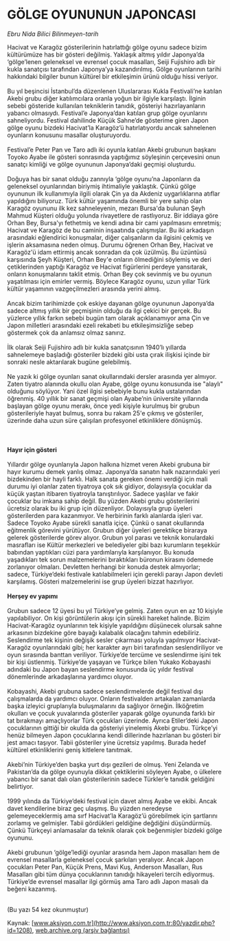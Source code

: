 # GÖLGE OYUNUNUN JAPONCASI

*Ebru Nida Bilici Bilinmeyen-tarih*

<div>
 <p>
  <font>
   Hacivat ve Karagöz gösterilerinin hatırlattığı gölge oyunu
sadece bizim kültürümüze has bir gösteri değilmiş.
Yaklaşık altmış yıldır Japonya’da ‘gölge’lenen geleneksel
ve evrensel çocuk masalları, Seiji Fujishiro adlı bir kukla
sanatçısı tarafından Japonya’ya kazandırılmış. Gölge
oyunlarının tarihi hakkındaki bilgiler bunun kültürel bir
etkileşimin ürünü olduğu hissi veriyor.
   <br/>
   <br/>
   Bu yıl beşincisi İstanbul’da düzenlenen Uluslararası Kukla
Festivali’ne katılan Akebi grubu diğer katılımcılara oranla
yoğun bir ilgiyle karşılaştı. İlginin sebebi gösteride
kullanılan tekniklerin tanıdık, gösteriyi hazırlayanların
yabancı olmasıydı. Festival’e Japonya’dan katılan grup
gölge oyunlarını sahneliyordu. Festival dahilinde Küçük
Sahne’de gösterime giren Japon gölge oyunu bizdeki
Hacivat’la Karagöz’ü hatırlatıyordu ancak sahnelenen
oyunların konusunu masallar oluşturuyordu.
   <br/>
   <br/>
   Festival’e Peter Pan ve Taro adlı iki oyunla
katılan Akebi grubunun başkanı Toyoko Ayabe ile gösteri
sonrasında yaptığımız söyleşinin çerçevesini onun sanatçı
kimliği ve gölge oyununun Japonya’daki geçmişi oluşturdu.
   <br/>
   <br/>
   Doğuya has bir sanat olduğu zannıyla ‘gölge
oyunu’na Japonların da geleneksel oyunlarından biriymiş
ihtimaliyle yaklaştık. Çünkü gölge oyununun ilk
kullanımıyla ilgili olarak Çin ya da Akdeniz uygarlıklarına
atıflar yapıldığını biliyoruz. Türk kültür yaşamında
önemli bir yere sahip olan Karagöz oyununu ilk kez
sahneleyenin, mezarı Bursa'da bulunan Şeyh Mahmud
Küşteri olduğu yolunda rivayetlere de rastlıyoruz. Bir
iddiaya göre Orhan Bey, Bursa'yı fethetmiş ve kendi adına
bir cami yapılmasını emretmiş; Hacivat ve Karagöz de bu
caminin inşaatında çalışmışlar. Bu iki arkadaşın
arasındaki eğlendirici konuşmalar, diğer çalışanların da
ilgisini çekmiş ve işlerin aksamasına neden olmuş. Durumu
öğrenen Orhan Bey, Hacivat ve Karagöz'ü idam ettirmiş
ancak sonradan da çok üzülmüş. Bu üzüntüsü karşısında
Şeyh Küşteri, Orhan Bey'e onların ölmediğini söylemiş ve
deri çetiklerinden yaptığı Karagöz ve Hacivat figürlerini
perdeye yansıtarak, onların konuşmalarını taklit etmiş.
Orhan Bey çok sevinmiş ve bu oyunun yaşatılması için
emirler vermiş. Böylece Karagöz oyunu, uzun yıllar Türk
kültür yaşamının vazgeçilmezleri arasında yerini almış.
   <br/>
   <br/>
   Ancak bizim tarihimizde çok eskiye dayanan gölge
oyununun Japonya’da sadece altmış yıllık bir geçmişinin
olduğu da ilgi çekici bir gerçek. Bu yüzlerce yıllık farkın
sebebi bugün tam olarak açıklanamıyor ama Çin ve Japon
milletleri arasındaki ezeli rekabeti bu etkileşimsizliğe sebep
göstermek çok da anlamsız olmaz sanırız.
   <br/>
   <br/>
   İlk olarak Seiji Fujishiro adlı bir kukla
sanatçısının 1940’lı yıllarda sahnelemeye başladığı
gösteriler bizdeki gibi usta çırak ilişkisi içinde bir sonraki
nesle aktarılarak bugüne gelebilmiş.
   <br/>
   <br/>
   Ne yazık ki gölge oyunları sanat okullarındaki
dersler arasında yer almıyor. Zaten tiyatro alanında okullu
olan Ayabe, gölge oyunu konusunda ise "alaylı" olduğunu
söylüyor. Yani özel ilgisi sebebiyle bunu kukla ustalarından
öğrenmiş. 40 yıllık bir sanat geçmişi olan Ayabe’nin
üniversite yıllarında başlayan gölge oyunu merakı, önce
yedi kişiyle kurulmuş bir grubun gösterileriyle hayat
bulmuş, sonra bu rakam 25'e çıkmış ve gösteriler, üzerinde
daha uzun süre çalışılan profesyonel etkinliklere
dönüşmüş.
   <br/>
   <br/>
   <br/>
   <br/>
   <b>
    Hayır için gösteri
   </b>
   <br/>
   <br/>
   Yıllardır gölge oyunlarıyla Japon halkına hizmet
veren Akebi grubuna bir hayır kurumu demek yanlış
olmaz. Japonya’da sanatın halk nazarındaki yeri
bizdekinden bir hayli farklı. Halk sanata gereken önemi
verdiği için mali durumu iyi olanlar zaten tiyatroya çok sık
gidiyor, dolayısıyla çocuklar da küçük yaştan itibaren
tiyatroyla tanıştırılıyor. Sadece yaşlılar ve fakir çocuklar
bu imkana sahip değil. Bu yüzden Akebi grubu gösterilerini
ücretsiz olarak bu iki grup için düzenliyor. Dolayısıyla grup
üyeleri gösterilerden para kazanmıyor. Ve herbirinin farklı
alanlarda işleri var. Sadece Toyoko Ayabe sürekli sanatla
içiçe. Çünkü o sanat okullarında eğitmenlik görevini
yürütüyor. Grubun diğer üyeleri gerektikçe biraraya gelerek
gösterilerde görev alıyor. Grubun yol parası ve teknik
konulardaki masrafları ise Kültür merkezleri ve belediyeler
gibi bazı kurumların teşekkür babından yaptıkları cüzi
para yardımlarıyla karşılanıyor. Bu konuda yaşadıkları
tek sorun malzemelerini bıraktıkları büronun kirasını
ödemede zorlanıyor olmaları. Devletten herhangi bir
konuda destek almıyorlar; sadece, Türkiye’deki festivale
katılabilmeleri için gerekli parayı Japon devleti karşılamış.
Gösteri malzemelerini ise grup üyeleri bizzat hazırlıyor.
   <br/>
   <br/>
   <b>
    Herşey ev yapımı
   </b>
   <br/>
   <br/>
   Grubun sadece 12 üyesi bu yıl Türkiye’ye gelmiş.
Zaten oyun en az 10 kişiyle yapılabiliyor. On kişi
görüntülerin akışı için sürekli hareket halinde. Bizim
Hacivat-Karagöz oyunlarının tek kişiyle yapıldığını
düşünecek olursak sahne arkasının bizdekine göre bayağı
kalabalık olacağını tahmin edebiliriz. Seslendirme tek
kişinin değişik sesler çıkarması yoluyla yapılmıyor
Hacivat-Karagöz oyunlarındaki gibi; her karakter ayrı biri
tarafından seslendiriliyor ve oyun sırasında banttan
veriliyor. Türkiye’de tercüme ve seslendirme işini tek bir
kişi üstlenmiş. Türkiye’de yaşayan ve Türkçe bilen Yukako
Kobayashi adındaki bu Japon bayan seslendirme konusunda
üç yıldır festival dönemlerinde arkadaşlarına yardımcı
oluyor.
   <br/>
   <br/>
   Kobayashi, Akebi grubuna sadece
seslendirmelerde değil festival dışı çalışmalarda da
yardımcı oluyor. Onların festivalden artakalan zamanlarda
başka izleyici gruplarıyla buluşmalarını da sağlıyor
örneğin. İlköğretim okulları ve çocuk yuvalarında
gösteriler yaparak gölge oyununda farklı bir tat bırakmayı
amaçlıyorlar Türk çocukları üzerinde. Ayrıca Etiler’deki
Japon çocuklarının gittiği bir okulda da gösteriyi yinelemiş
Akebi grubu. Türkçe’yi henüz bilmeyen Japon çocuklarına
kendi dillerinde hazırlanan bu gösteri bir jest amacı
taşıyor. Tabii gösteriler yine ücretsiz yapılmış. Burada
hedef kültürel etkinliklerini geniş kitlelere tanıtmak.
   <br/>
   <br/>
   Akebi’nin Türkiye’den başka yurt dışı gezileri de
olmuş. Yeni Zelanda ve Pakistan’da da gölge oyunuyla
dikkat çektiklerini söyleyen Ayabe, o ülkelere yabancı bir
sanat dalı olan gösterilerinin sadece Türkler’e tanıdık
geldiğini belirtiyor.
   <br/>
   <br/>
   1999 yılında da Türkiye’deki festival için davet
almış Ayabe ve ekibi. Ancak davet kendilerine biraz geç
ulaşmış. Bu yüzden neredeyse gelemeyeceklermiş ama sırf
Hacivat’la Karagöz’ü görebilmek için şartlarını zorlamış
ve gelmişler. Tabii gördükleri geldiğine değdiğini
düşündürmüş. Çünkü Türkçeyi anlamasalar da teknik
olarak çok beğenmişler bizdeki gölge oyununu.
   <br/>
   <br/>
   Akebi grubunun ‘gölge’lediği oyunlar arasında
hem Japon masalları hem de evrensel masallarla geleneksel
çocuk şarkıları yeralıyor. Ancak Japon çocukları Peter
Pan, Küçük Prens, Mavi Kuş, Anderson Masalları, Rus
Masalları gibi tüm dünya çocuklarının tanıdığı hikayeleri
tercih ediyormuş. Türkiye’de evrensel masallar ilgi görmüş
ama Taro adlı Japon masalı da beğeni kazanmış.
   <br/>
   <br/>
  </font>
 </p>
 <p>
  <font>
   (Bu yazı 54 kez okunmuştur)
  </font>
 </p>
</div>


Kaynak: [www.aksiyon.com.tr](http://www.aksiyon.com.tr:80/yazdir.php?id=1208), [web.archive.org (arşiv bağlantısı)](http://web.archive.org/web/20050228022606/http://www.aksiyon.com.tr:80/yazdir.php?id=1208)
